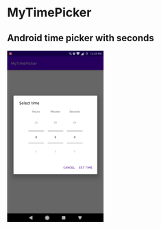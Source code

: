 # MyTimePicker
Android time picker with seconds
--------------
<img src="screenshots/time_picker.jpg" height="400" alt="Time Picker screenshot"/>
